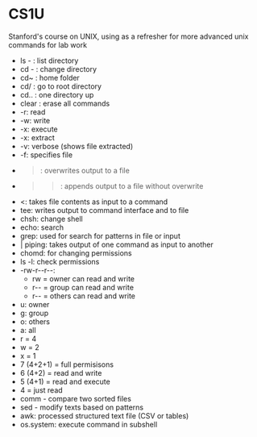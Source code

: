 # CS1U
Stanford's course on UNIX, using as a refresher for more advanced unix commands for lab work


* ls - : list directory
* cd - : change directory
* cd~ : home folder
* cd/ : go to root directory
* cd.. : one directory up
* clear : erase all commands
* -r: read
* -w: write
* -x: execute
* -x: extract
* -v: verbose (shows file extracted)
* -f: specifies file
* >: overwrites output to a file
* >>: appends output to a file without overwrite
* <: takes file contents as input to a command
* tee: writes output to command interface and to file
* chsh: change shell
* echo: search
* grep: used for search for patterns in file or input
* | piping: takes output of one command as input to another
* chomd: for changing permissions
* ls -l: check permissions
* -rw-r--r--:
   * rw = owner can read and write
   * r-- = group can read and write
   * r-- = others can read and write
* u: owner
* g: group
* o: others
* a: all
* r = 4
* w = 2
* x = 1
* 7 (4+2+1) = full permisisons
* 6 (4+2) = read and write
* 5 (4+1) = read and execute
* 4 = just read
* comm - compare two sorted files
* sed - modify texts based on patterns
* awk: processed structured text file (CSV or tables)
* os.system: execute command in subshell
